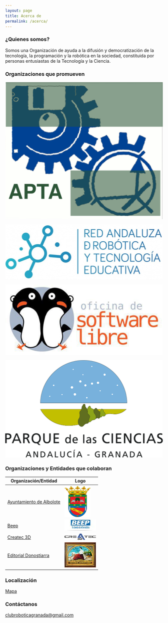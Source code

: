 ```yaml
---
layout: page
title: Acerca de
permalink: /acerca/
---
```


### ¿Quienes somos?
Somos una Organización de ayuda a la difusión y democratización de la tecnología, la programación y la robótica en la sociedad, constituida por personas entusiastas de la Tecnología y la Ciencia.




### Organizaciones que promueven

<p align ="center">

[<img src="/images/logos/logo_apta.png" width="600">](https://aptandalucia.wordpress.com/)

 [<img src="/images/logos/logo_Red_Andaluza_OK-1024x355.png" width="600">](http://roboticaytecnologia.org/)

 [<img src="/images/logos/logo_osl.jpg" width="600">](http://osl.ugr.es/)

[<img src="/images/logos/ParqueCiencias.jpg" width="600">](http://www.parqueciencias.es)


</p>






### Organizaciones y Entidades que colaboran

|Organización/Entidad | Logo|
|-----------------------|-----|
 |[Ayuntamiento de Albolote](https://albolote.org/)|![](/images/logos/logo_ayto_albolote_100.png)|
 |[Beep](https://www.beep.es/tienda-de-informatica/32471/granada)|![](/images/logos/logo_beep_100.jpeg)|
 |[Createc 3D](https://createc3d.com/)|![](/images/logos/logo_createc_100.png)|
 |[Editorial Donostiarra](https://www.editorialdonostiarra.com/)|![](/images/logos/logo_donostiarra_100.jpeg)|

### Localización
[Mapa](https://goo.gl/maps/apqiUdvcC9s)

### Contáctanos
[clubroboticagranada@gmail.com](mailto:clubroboticagranada@gmail.com)
